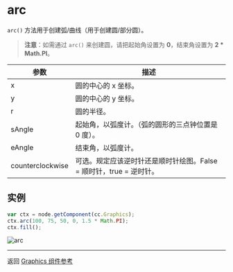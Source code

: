 # arc

`arc()` 方法用于创建弧/曲线（用于创建圆/部分圆）。

> **注意**：如需通过 `arc()` 来创建圆，请把起始角设置为 **0**，结束角设置为 **2 * Math.PI**。

| 参数 |   描述
| -------------- | ----------- |
| x | 圆的中心的 x 坐标。
| y | 圆的中心的 y 坐标。
| r | 圆的半径。
| sAngle | 起始角，以弧度计。（弧的圆形的三点钟位置是 0 度）。
| eAngle | 结束角，以弧度计。
| counterclockwise | 可选。规定应该逆时针还是顺时针绘图。False = 顺时针，true = 逆时针。

## 实例

```javascript
var ctx = node.getComponent(cc.Graphics);
ctx.arc(100, 75, 50, 0, 1.5 * Math.PI);
ctx.fill();
```

![arc](graphics/arc.png)

<hr>

返回 [Graphics 组件参考](../../components/graphics.md)
